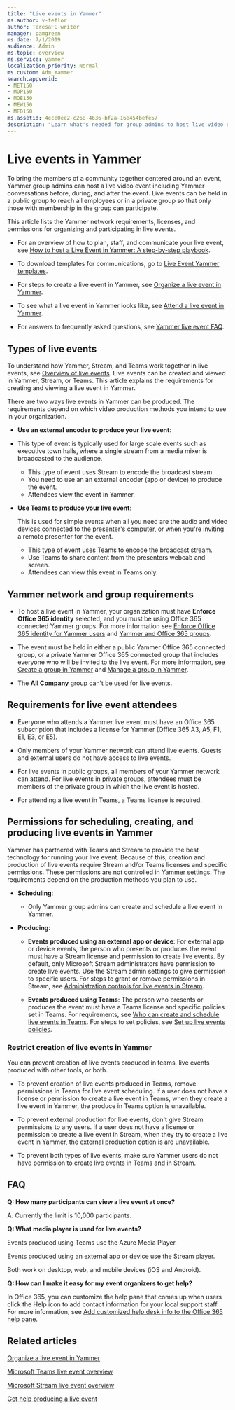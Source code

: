 ```yaml
---
title: "Live events in Yammer"
ms.author: v-teflor
author: TeresaFG-writer
manager: pamgreen
ms.date: 7/1/2019
audience: Admin
ms.topic: overview
ms.service: yammer
localization_priority: Normal
ms.custom: Adm_Yammer
search.appverid:
- MET150
- MOP150
- MOE150
- MEW150
- MED150
ms.assetid: 4ece0ee2-c268-4636-bf2a-16e454befe57
description: "Learn what's needed for group admins to host live video events for Yammer users."
---
```

# Live events in Yammer

To bring the members of a community together centered around an event, Yammer group admins can host a live video event including Yammer conversations before, during, and after the event. Live events can be held in a public group to reach all employees or in a private group so that only those with membership in the group can participate. 

This article lists the Yammer network requirements, licenses, and permissions for organizing and participating in live events.

- For an overview of how to plan, staff, and communicate your live event, see [How to host a Live Event in Yammer: A step-by-step playbook](https://aka.ms/LiveEventsinYammerplaybook).

- To download templates for communications, go to [Live Event Yammer templates](https://aka.ms/LiveEventYammerTemplates).
 
- For steps to create a live event in Yammer, see [Organize a live event in Yammer](https://support.office.com/article/organize-a-live-event-in-yammer-105dd7af-9caf-4a5e-8a44-56d203e96551).

- To see what a live event in Yammer looks like, see [Attend a live event in Yammer](https://support.office.com/article/attend-a-live-event-in-yammer-4b08133c-9ebb-47b0-ab60-4dbfd4bfc965). 

- For answers to frequently asked questions, see [Yammer live event FAQ](https://support.office.com/article/43bbd59d-a734-4c8f-923d-6a239d137d34).

## Types of live events

To understand how Yammer, Stream, and Teams work together in live events, see [Overview of live events](https://docs.microsoft.com/microsoftteams/teams-live-events/what-are-teams-live-events#overview). 
Live events can be created and viewed in Yammer, Stream, or Teams. This article explains the requirements for creating and viewing a live event in Yammer. 

There are two ways live events in Yammer can be produced. The requirements depend on which video production methods you intend to use in your organization.

- **Use an external encoder to produce your live event**: 
- 
    This type of event is typically used for large scale events such as executive town halls, where a single stream from a media mixer is broadcasted to the audience. 

    - This type of event uses Stream to encode the broadcast stream.
    - You need to use an an external encoder (app or device) to produce the event.
    - Attendees view the event in Yammer.
    
- **Use Teams to produce your live event**:  

    This is used for simple events when all you need are the audio and video devices connected to the presenter's computer, or when you're inviting a remote presenter for the event. 
   
    - This type of event uses Teams to encode the broadcast stream.
    - Use Teams to share content from the presenters webcab and screen.
     - Attendees can view this event in Teams only.

## Yammer network and group requirements

 - To host a live event in Yammer, your organization must have **Enforce Office 365 identity** selected, and you must be using Office 365 connected Yammer groups. For more information see [Enforce Office 365 identity for Yammer users](../configure-your-yammer-network/enforce-office-365-identity.md) and [Yammer and Office 365 groups](../manage-yammer-groups/yammer-and-office-365-groups.md).

- The event must be held in either a public Yammer Office 365 connected group, or a private Yammer Office 365 connected group that includes everyone who will be invited to the live event. For more information, see [Create a group in Yammer](https://support.office.com/en-us/article/create-a-group-in-yammer-b407af4f-9a58-4b12-b43e-afbb1b07c889) and [Manage a group in Yammer](https://support.office.com/en-us/article/manage-a-group-in-yammer-6e05c6d6-5548-4c88-89cd-e6757a514ef2). 

- The **All Company** group can’t be used for live events.

## Requirements for live event attendees

- Everyone who attends a Yammer live event must have an Office 365 subscription that includes a license for Yammer (Office 365 A3, A5, F1, E1, E3, or E5).

- Only members of your Yammer network can attend live events. Guests and external users do not have access to live events.

- For live events in public groups, all members of your Yammer network can attend. For live events in private groups, attendees must be members of the private group in which the live event is hosted. 

- For attending a live event in Teams, a Teams license is required. 

## Permissions for scheduling, creating, and producing live events in Yammer

Yammer has partnered with Teams and Stream to provide the best technology for running your live event. Because of this, creation and production of live events require Stream and/or Teams licenses and specific permissions. These permissions are not controlled in Yammer settings. The requirements depend on the production methods you plan to use.

- **Scheduling**:

    - Only Yammer group admins can create and schedule a live event in Yammer.

- **Producing**:
    - **Events produced using an external app or device**:
        For external app or device events, the person who presents or produces the event must have a Stream license and permission to create live events. By default, only Microsoft Stream administrators have permission to create live events. Use the Stream admin settings to give permission to specific users. For steps to grant or remove permissions in Stream, see [Administration controls for live events in Stream](https://docs.microsoft.com/en-us/stream/live-event-administration).

    - **Events produced using Teams**:
        The person who presents or produces the event must have a Teams license and specific policies set in Teams. For requirements, see [Who can create and schedule live events in Teams](https://docs.microsoft.com/microsoftteams/teams-live-events/plan-for-teams-live-events#who-can-create-and-schedule-live-events). For steps to set policies, see [Set up live events policies](https://docs.microsoft.com/microsoftteams/teams-live-events/set-up-for-teams-live-events#step-3-set-up-live-events-policies). 
 
### Restrict creation of live events in Yammer

You can prevent creation of live events produced in teams, live events produced with other tools, or both.

- To prevent creation of live events produced in Teams, remove permissions in Teams for live event scheduling. If a user does not have a license or permission to create a live event in Teams, when they create a live event in Yammer, the produce in Teams option is unavailable.

- To prevent external production for live events, don't give Stream permissions to any users. If a user does not have a license or permission to create a live event in Stream, when they try to create a live event in Yammer, the external production option is are unavailable.

- To prevent both types of live events, make sure Yammer users do not have permission to create live events in Teams and in Stream.

## FAQ

**Q: How many participants can view a live event at once?**

A. Currently the limit is 10,000 participants.

**Q: What media player is used for live events?**

Events produced using Teams use the Azure Media Player.

Events produced using an external app or device use the Stream player.

Both work on desktop, web, and mobile devices (iOS and Android).

**Q: How can I make it easy for my event organizers to get help?**

In Office 365, you can customize the help pane that comes up when users click the Help icon to add contact information for your local support staff. For more information, see [Add customized help desk info to the Office 365 help pane](https://docs.microsoft.com/office365/admin/misc/customize-help-desk).

## Related articles

[Organize a live event in Yammer](https://support.office.com/article/organize-a-live-event-in-yammer-105dd7af-9caf-4a5e-8a44-56d203e96551)

[Microsoft Teams live event overview](https://support.office.com/article/microsoft-teams-live-events-overview-d077fec2-a058-483e-9ab5-1494afda578a?ui=en-US&rs=en-US&ad=US)

[Microsoft Stream live event overview](https://docs.microsoft.com/en-us/stream/live-event-overview)

[Get help producing a live event](https://support.office.com/article/0cedb557-cbe4-40d3-8147-112633f087eb)
